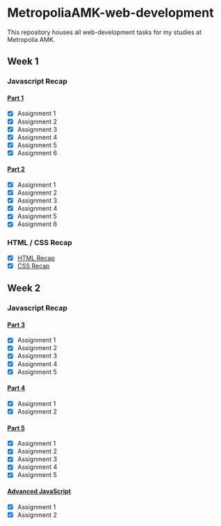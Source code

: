 # MetropoliaAMK-web-development

This repository houses all web-development tasks for my studies at Metropolia AMK.  

## Week 1
### Javascript Recap
  #### [Part 1](https://users.metropolia.fi/~juhanaha/web-development/week-1/javascript-self-study/recap-1/)
  * [x] Assignment 1
  * [x] Assignment 2
  * [x] Assignment 3
  * [x] Assignment 4
  * [x] Assignment 5
  * [x] Assignment 6
  #### [Part 2](https://users.metropolia.fi/~juhanaha/web-development/week-1/javascript-self-study/recap-2/)
  * [x] Assignment 1
  * [x] Assignment 2
  * [x] Assignment 3
  * [x] Assignment 4
  * [x] Assignment 5
  * [x] Assignment 6
### HTML / CSS Recap
  * [x] [HTML Recap](https://users.metropolia.fi/~juhanaha/web-development/week-1/html-page/)
  * [x] [CSS Recap](https://users.metropolia.fi/~juhanaha/web-development/week-1/css-styles/)

## Week 2
### Javascript Recap
#### [Part 3](https://users.metropolia.fi/~juhanaha/web-development/week-2/recap-3/)
* [x] Assignment 1
* [x] Assignment 2
* [x] Assignment 3
* [x] Assignment 4
* [x] Assignment 5
#### [Part 4](https://users.metropolia.fi/~juhanaha/web-development/week-2/recap-4/)
* [x] Assignment 1
* [x] Assignment 2
#### [Part 5](https://users.metropolia.fi/~juhanaha/web-development/week-2/recap-5/)
* [x] Assignment 1
* [x] Assignment 2
* [x] Assignment 3
* [x] Assignment 4
* [x] Assignment 5
#### [Advanced JavaScript](https://users.metropolia.fi/~juhanaha/web-development/week-3/advanced-js/)
* [x] Assignment 1
* [x] Assignment 2
